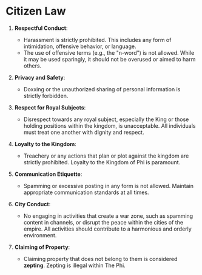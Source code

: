 # Citizen Law
1. **Respectful Conduct**: 
   - Harassment is strictly prohibited. This includes any form of intimidation, offensive behavior, or language.
   - The use of offensive terms (e.g., the "n-word") is not allowed. While it may be used sparingly, it should not be overused or aimed to harm others.

2. **Privacy and Safety**: 
   - Doxxing or the unauthorized sharing of personal information is strictly forbidden.

3. **Respect for Royal Subjects**:
   - Disrespect towards any royal subject, especially the King or those holding positions within the kingdom, is unacceptable. All individuals must treat one another with dignity and respect.

4. **Loyalty to the Kingdom**:
   - Treachery or any actions that plan or plot against the kingdom are strictly prohibited. Loyalty to the Kingdom of Phi is paramount.

5. **Communication Etiquette**:
   - Spamming or excessive posting in any form is not allowed. Maintain appropriate communication standards at all times.

6. **City Conduct**:
   - No engaging in activities that create a war zone, such as spamming content in channels, or disrupt the peace within the cities of the empire. All activities should contribute to a harmonious and orderly environment.

7. **Claiming of Property**:
   - Claiming property that does not belong to them is considered **zepting**. Zepting is illegal within The Phi.
